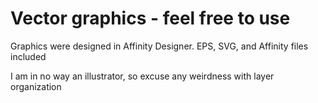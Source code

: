 # Vector graphics - feel free to use

Graphics were designed in Affinity Designer. EPS, SVG, and Affinity files included

I am in no way an illustrator, so excuse any weirdness with layer organization

